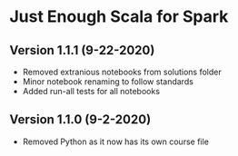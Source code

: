 # Just Enough Scala for Spark

## Version 1.1.1 (9-22-2020)
* Removed extranious notebooks from solutions folder
* Minor notebook renaming to follow standards
* Added run-all tests for all notebooks

## Version 1.1.0 (9-2-2020)
* Removed Python as it now has its own course file
